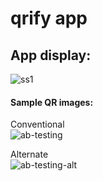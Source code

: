 # qrify app   

## App display:   
![ss1](https://user-images.githubusercontent.com/63915540/210842617-612bb8b5-3fef-471e-8d3c-efb522d77860.png)


#### Sample QR images:
Conventional   
![ab-testing](https://user-images.githubusercontent.com/63915540/194719596-cf51bae3-d44b-4343-809a-6d9560643ef2.png)   
    
Alternate   
![ab-testing-alt](https://user-images.githubusercontent.com/63915540/194719593-c43a6ce3-d1aa-46b7-8f19-b4472f030276.png)   
